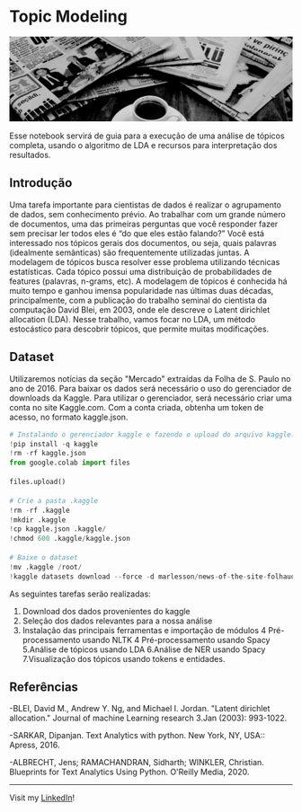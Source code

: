 # Topic Modeling

![image](img.png)

Esse notebook servirá de guia para a execução de uma análise de tópicos completa, usando o algoritmo de LDA e recursos para interpretação dos resultados.

## Introdução

Uma tarefa importante para cientistas de dados é realizar o agrupamento de dados, sem conhecimento prévio. Ao trabalhar com um grande número de documentos, uma das primeiras perguntas que você responder fazer sem precisar ler todos eles é “do que eles estão falando?” Você está interessado nos tópicos gerais dos documentos, ou seja, quais palavras (idealmente semânticas) são frequentemente utilizadas juntas. A modelagem de tópicos busca resolver esse problema utilizando técnicas estatísticas. Cada tópico possui uma distribuição de probabilidades de features (palavras, n-grams, etc). A modelagem de tópicos é conhecida há muito tempo e ganhou imensa popularidade nas últimas duas décadas, principalmente, com a publicação do trabalho seminal do cientista da computação David Blei, em 2003, onde ele descreve o Latent dirichlet allocation (LDA). Nesse trabalho, vamos focar no LDA, um método estocástico para descobrir tópicos, que permite muitas modificações. 

## Dataset
Utilizaremos notícias da seção "Mercado" extraídas da Folha de S. Paulo no ano de 2016. Para baixar os dados será necessário o uso do gerenciador de downloads da Kaggle. Para utilizar o gerenciador, será necessário criar uma conta no site Kaggle.com. Com a conta criada, obtenha um token de acesso, no formato kaggle.json.

``` python
# Instalando o gerenciador kaggle e fazendo o upload do arquivo kaggle.json
!pip install -q kaggle
!rm -rf kaggle.json
from google.colab import files

files.upload()

# Crie a pasta .kaggle 
!rm -rf .kaggle
!mkdir .kaggle
!cp kaggle.json .kaggle/
!chmod 600 .kaggle/kaggle.json

# Baixe o dataset
!mv .kaggle /root/
!kaggle datasets download --force -d marlesson/news-of-the-site-folhauol
```



As seguintes tarefas serão realizadas:

1. Download dos dados provenientes do kaggle
2. Seleção dos dados relevantes para a nossa análise
3. Instalação das principais ferramentas e importação de módulos
4 Pré-processamento usando NLTK
4 Pré-processamento usando Spacy
5.Análise de tópicos usando LDA
6.Análise de NER usando Spacy
7.Visualização dos tópicos usando tokens e entidades.


## Referências
-BLEI, David M., Andrew Y. Ng, and Michael I. Jordan. "Latent dirichlet allocation." Journal of machine Learning research 3.Jan (2003): 993-1022.

-SARKAR, Dipanjan. Text Analytics with python. New York, NY, USA:: Apress, 2016.

-ALBRECHT, Jens; RAMACHANDRAN, Sidharth; WINKLER, Christian. Blueprints for Text Analytics Using Python. O'Reilly Media, 2020.

 
--- 
Visit my [LinkedIn](https://www.linkedin.com/in/wfaquieri/ "Stay in touch!")!
